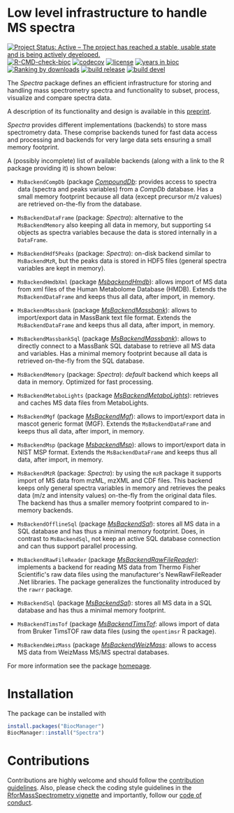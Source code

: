# Low level infrastructure to handle MS spectra

[![Project Status: Active – The project has reached a stable, usable state and is being actively developed.](https://www.repostatus.org/badges/latest/active.svg)](https://www.repostatus.org/#active)
[![R-CMD-check-bioc](https://github.com/RforMassSpectrometry/Spectra/workflows/R-CMD-check-bioc/badge.svg)](https://github.com/RforMassSpectrometry/Spectra/actions?query=workflow%3AR-CMD-check-bioc)
[![codecov](https://codecov.io/gh/rformassspectrometry/Spectra/branch/main/graph/badge.svg?token=jy0Mid9gKn)](https://codecov.io/gh/rformassspectrometry/Spectra)
[![license](https://img.shields.io/badge/license-Artistic--2.0-brightgreen.svg)](https://opensource.org/licenses/Artistic-2.0)
[![years in bioc](http://bioconductor.org/shields/years-in-bioc/Spectra.svg)](https://bioconductor.org/packages/release/bioc/html/Spectra.html)
[![Ranking by downloads](http://bioconductor.org/shields/downloads/release/Spectra.svg)](https://bioconductor.org/packages/stats/bioc/Spectra/)
[![build release](http://bioconductor.org/shields/build/release/bioc/Spectra.svg)](https://bioconductor.org/checkResults/release/bioc-LATEST/Spectra/)
[![build devel](http://bioconductor.org/shields/build/devel/bioc/Spectra.svg)](https://bioconductor.org/checkResults/devel/bioc-LATEST/Spectra/)

The *Spectra* package defines an efficient infrastructure for storing and
handling mass spectrometry spectra and functionality to subset, process,
visualize and compare spectra data.

A description of its functionality and design is available in this
[preprint](https://doi.org/10.31219/osf.io/cwt2v_v2).

*Spectra* provides different implementations (backends) to store mass
spectrometry data. These comprise backends tuned for fast data access and
processing and backends for very large data sets ensuring a small memory
footprint.

A (possibly incomplete) list of available backends (along with a link to the R
package providing it) is shown below:

- `MsBackendCompDb` (package
  [*CompoundDb*](https://github.com/rformassspectrometry/CompoundDb): provides
  access to spectra data (spectra and peaks variables) from a *CompDb*
  database. Has a small memory footprint because all data (except precursor m/z
  values) are retrieved on-the-fly from the database.

- `MsBackendDataFrame` (package: *Spectra*): alternative to the
  `MsBackendMemory` also keeping all data in memory, but supporting `S4` objects
  as spectra variables because the data is stored internally in a `DataFrame`.

- `MsBackendHdf5Peaks` (package: *Spectra*): on-disk backend similar to
  `MsBackendMzR`, but the peaks data is stored in HDF5 files (general spectra
  variables are kept in memory).

- `MsBackendHmdbXml` (package
  [*MsbackendHmdb*](https://github.com/rformassspectrometry/MsBackendHmdb)):
  allows import of MS data from xml files of the Human Metabolome Database
  (HMDB). Extends the `MsBackendDataFrame` and keeps thus all data, after
  import, in memory.

- `MsBackendMassbank` (package
  [*MsBackendMassbank*](https://github.com/rformassspectrometry/MsBackendMassbank)):
  allows to import/export data in MassBank text file format. Extends the
  `MsBackendDataFrame` and keeps thus all data, after import, in memory.

- `MsBackendMassbankSql` (package
  [*MsBackendMassbank*](https://github.com/rformassspectrometry/MsBackendMassbank)):
  allows to directly connect to a MassBank SQL database to retrieve all MS data
  and variables. Has a minimal memory footprint because all data is retrieved
  on-the-fly from the SQL database.

- `MsBackendMemory` (package: *Spectra*): *default* backend which keeps all data
  in memory. Optimized for fast processing.

- `MsBackendMetaboLights` (package
  [*MsBackendMetaboLights*](https://github.com/rformassspectrometry/MsBackendMetaboLights)):
  retrieves and caches MS data files from MetaboLights.

- `MsBackendMgf` (package
  [*MsBackendMgf*](https://github.com/rformassspectrometry/MsBackendMgf)): allows
  to import/export data in mascot generic format (MGF). Extends the
  `MsBackendDataFrame` and keeps thus all data, after import, in memory.

- `MsBackendMsp` (package
  [*MsbackendMsp*](https://github.com/rformassspectrometry/MsBackendMsp)): allows
  to import/export data in NIST MSP format. Extends the `MsBackendDataFrame` and
  keeps thus all data, after import, in memory.

- `MsBackendMzR` (package: *Spectra*): by using the `mzR` package it supports
  import of MS data from mzML, mzXML and CDF files. This backend keeps only
  general spectra variables in memory and retrieves the peaks data (m/z and
  intensity values) on-the-fly from the original data files. The backend has
  thus a smaller memory footprint compared to in-memory backends.

- `MsBackendOfflineSql` (package
  [*MsBackendSql*](https://github.com/rformassspectrometry/MsBackendSql)):
  stores all MS data in a SQL database and has thus a minimal memory footprint.
  Does, in contrast to `MsBackendSql`, not keep an active SQL database
  connection and can thus support parallel processing.

- `MsBackendRawFileReader` (package
  [*MsBackendRawFileReader*](https://github.com/fgcz/MsBackendRawFileReader)):
  implements a backend for reading MS data from Thermo Fisher Scientific's raw
  data files using the manufacturer's NewRawFileReader .Net libraries. The
  package generalizes the functionality introduced by the `rawrr` package.

- `MsBackendSql` (package
  [*MsBackendSql*](https://github.com/rformassspectrometry/MsBackendSql)):
  stores all MS data in a SQL database and has thus a minimal memory footprint.

- `MsBackendTimsTof` (package
  [*MsBackendTimsTof*](https://github.com/rformassspectrometry/MsBackendTimsTof):
  allows import of data from Bruker TimsTOF raw data files (using the
  `opentimsr` R package).

- `MsBackendWeizMass` (package
  [*MsBackendWeizMass*](https://github.com/rformassspectrometry/MsBackendWeizMass):
  allows to access MS data from WeizMass MS/MS spectral databases.


For more information see the package
[homepage](https://rformassspectrometry.github.io/Spectra).


# Installation

The package can be installed with

```r
install.packages("BiocManager")
BiocManager::install("Spectra")
```


# Contributions

Contributions are highly welcome and should follow the [contribution
guidelines](https://rformassspectrometry.github.io/RforMassSpectrometry/articles/RforMassSpectrometry.html#contributions).
Also, please check the coding style guidelines in the [RforMassSpectrometry
vignette](https://rformassspectrometry.github.io/RforMassSpectrometry/articles/RforMassSpectrometry.html)
and importantly, follow our [code of
conduct](https://rformassspectrometry.github.io/RforMassSpectrometry/articles/RforMassSpectrometry.html#code-of-conduct).
